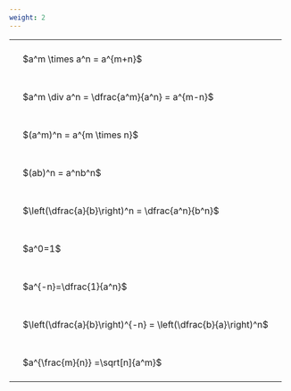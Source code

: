 ```yaml
---
weight: 2
---
```


<style type="text/css">
#T_b7c35 th.col_heading {
  text-align: left;
  font-size: 1em;
}
#T_b7c35 td {
  text-align: left;
  font-size: 1em;
  padding: 1.5em;
}
</style>
<table id="T_b7c35">
  <thead>
  </thead>
  <tbody>
    <tr>
      <td id="T_b7c35_row0_col0" class="data row0 col0" >$a^m \times a^n = a^{m+n}$</td>
    </tr>
    <tr>
      <td id="T_b7c35_row1_col0" class="data row1 col0" >$a^m \div a^n = \dfrac{a^m}{a^n} = a^{m-n}$</td>
    </tr>
    <tr>
      <td id="T_b7c35_row2_col0" class="data row2 col0" >$(a^m)^n = a^{m \times n}$</td>
    </tr>
    <tr>
      <td id="T_b7c35_row3_col0" class="data row3 col0" >$(ab)^n = a^nb^n$</td>
    </tr>
    <tr>
      <td id="T_b7c35_row4_col0" class="data row4 col0" >$\left(\dfrac{a}{b}\right)^n = \dfrac{a^n}{b^n}$</td>
    </tr>
    <tr>
      <td id="T_b7c35_row5_col0" class="data row5 col0" >$a^0=1$</td>
    </tr>
    <tr>
      <td id="T_b7c35_row6_col0" class="data row6 col0" >$a^{-n}=\dfrac{1}{a^n}$</td>
    </tr>
    <tr>
      <td id="T_b7c35_row7_col0" class="data row7 col0" >$\left(\dfrac{a}{b}\right)^{-n} = \left(\dfrac{b}{a}\right)^n$</td>
    </tr>
    <tr>
      <td id="T_b7c35_row8_col0" class="data row8 col0" >$a^{\frac{m}{n}} =\sqrt[n]{a^m}$</td>
    </tr>
  </tbody>
</table>
